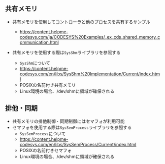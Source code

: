 ## 共有メモリ

- 共有メモリを使用してコントローラと他のプロセスを共有するサンプル
  - https://content.helpme-codesys.com/ja/CODESYS%20Examples/_ex_cds_shared_memory_communication.html

- 共有メモリを使用する際は`SysShm`ライブラリを参照する
  - `SysShm`について
  - https://content.helpme-codesys.com/en/libs/SysShm%20Implementation/Current/index.html
  - POSIXの名前付き共有メモリ
  - Linux環境の場合、/dev/shmに領域が確保される

## 排他・同期

- 共有メモリの排他制御・同期制御にはセマフォが利用可能
- セマフォを使用する際は`SysSemProcess`ライブラリを参照する
  - `SysSemProcess`について
  - https://content.helpme-codesys.com/en/libs/SysSemProcess/Current/index.html
  - POSIXの名前付きセマフォ
  - Linux環境の場合、/dev/shmに領域が確保される

